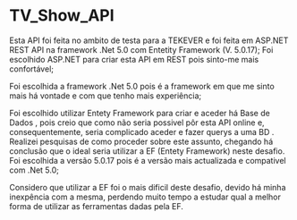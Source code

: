# TV_Show_API

Esta API foi feita no ambito de testa para a TEKEVER e foi feita em ASP.NET REST API na framework .Net 5.0 com Entetity Framework (V. 5.0.17);
Foi escolhido ASP.NET para criar esta API em REST pois sinto-me mais confortável;

Foi escolhida a framework .Net 5.0 pois é a framework em que me sinto mais há vontade e com que tenho mais experiência;

Foi escolhido utilizar Entety Framework para criar e aceder há Base de Dados , pois creio que como não seria possivel pôr esta API online e, consequentemente,
seria complicado aceder e fazer querys a uma BD . Realizei pesquisas de como proceder sobre este assunto, chegando há conclusão que o ideal seria utilizar
a EF (Entety Framework) neste desafio. Foi escolhida a versão 5.0.17 pois é a versão mais actualizada e compativel com .Net 5.0;

Considero que utilizar a EF foi o mais dificil deste desafio, devido há minha inexpência com a mesma, perdendo muito tempo a estudar qual a melhor forma de utilizar as 
ferramentas dadas pela EF.
